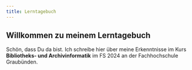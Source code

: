```yaml
---
title: Lerntagebuch
---
```


## Willkommen zu meinem Lerntagebuch

Schön, dass Du da bist. Ich schreibe hier über meine Erkenntnisse im Kurs **Bibliotheks- und Archivinformatik** im FS 2024 an der Fachhochschule Graubünden.
